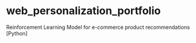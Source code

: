 # web_personalization_portfolio
Reinforcement Learning Model for e-commerce product recommendations [Python]
